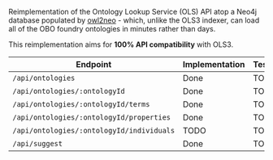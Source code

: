
Reimplementation of the Ontology Lookup Service (OLS) API atop a Neo4j database populated by [owl2neo](https://github.com/EBISPOT/owl2neo) - which, unlike the OLS3 indexer, can load all of the OBO foundry ontologies in minutes rather than days.

This reimplementation aims for **100% API compatibility** with OLS3.


<table>
  <thead>
    <th>Endpoint</th>
    <th>Implementation</th>
    <th>Testing</th>
  </thead>
  <tbody>
  <tr>
    <td><code>/api/ontologies</code></td>
    <td>Done</td>
    <td>TODO</td>
    </tr>
    
  <tr>
    <td><code>/api/ontologies/:ontologyId</code></td>
    <td>Done</td>
    <td>TODO</td>
    </tr>
        
  <tr>
    <td><code>/api/ontologies/:ontologyId/terms</code></td>
    <td>Done</td>
    <td>TODO</td>
    </tr>
                  
  <tr>
    <td><code>/api/ontologies/:ontologyId/properties</code></td>
    <td>Done</td>
    <td>TODO</td>
    </tr>
          
            
  <tr>
    <td><code>/api/ontologies/:ontologyId/individuals</code></td>
    <td>TODO</td>
    <td>TODO</td>
    </tr>
          
            
  <tr>
    <td><code>/api/suggest</code></td>
    <td>Done</td>
    <td>TODO</td>
    </tr>
    
  </tbody>
</table>

    
